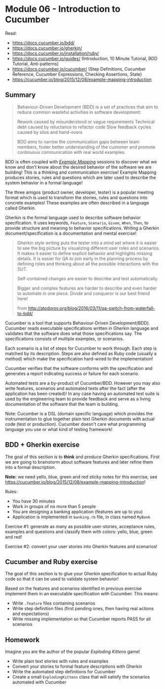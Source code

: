 # Module 06 - Introduction to Cucumber

Read:
* https://docs.cucumber.io/bdd/
* https://docs.cucumber.io/gherkin/
* https://docs.cucumber.io/installation/ruby/
* https://docs.cucumber.io/guides/ (Introduction, 10 Minute Tutorial, BDD Tutorial,
  Anti-patterns)
* https://docs.cucumber.io/cucumber/ (Step Definitions, Cucumber Reference,
  Cucumber Expressions, Checking Assertions, State)
* https://cucumber.io/blog/2015/12/08/example-mapping-introduction

## Summary

> Behaviour-Driven Development (BDD) is a set of practices that aim to reduce
> common wasteful activities in software development:
>
> Rework caused by misunderstood or vague requirements
> Technical debt caused by reluctance to refactor code
> Slow feedback cycles caused by silos and hand-overs
>
> BDD aims to narrow the communication gaps between team members,
> foster better understanding of the customer and promote continuous communication
> with real world examples.

BDD is often coupled with
*[Example Mapping](https://cucumber.io/blog/2015/12/08/example-mapping-introduction)*
sessions to discover what we know
and don't know about the desired behavior of the software we are building! This
is a thinking and communication exercise! Example Mapping produces stories,
rules and questions which are later used to describe the system behavior in a
formal language!

The three amigos (product owner, developer, tester) is a popular meeting format
which is used to transform the stories, rules and questions into concrete
examples! These examples are often described in a language called Gherkin.

Gherkin is the formal language used to describe software behavior specification.
It uses keywords, `Feature`, `Scenario`, `Given`, `When`, `Then`, to provide
structure and meaning to behavior specifications. Writing a Gherkin
document/specification is a documentation and mental exercise!

> Gherkin style writing puts the tester into a mind set where it is easier to
> see the big picture by visualizing different user roles and scenarios.
> It makes it easier to define explicit behavior and highlights missing details.
> It is easier for QA to join early in the planning process by defining roles
> and thinking about all the possible interactions with the SUT.
>
> Self-contained changes are easier to describe and test automatically.
>
> Bigger and complex features are harder to describe and even harder to automate in
> one piece. Divide and conqueror is our best friend here!
>
> from http://atodorov.org/blog/2016/03/11/qa-switch-from-waterfall-to-bdd/


Cucumber is a tool that supports Behaviour-Driven Development(BDD).
Cucumber reads executable specifications written in Gherkin language
and validates that the software does what those specifications say.
The specifications consists of multiple examples, or scenarios.

Each scenario is a list of steps for Cucumber to work through. Each step
is matched by its description. Steps are also defined as Ruby code
(usually a method) which make the specification hard-wired to the
implementation!

Cucumber verifies that the software conforms with the specification and
generates a report indicating success or failure for each scenario.

Automated tests are a by-product of Cucumber/BDD. However you may also
write features, scenarios and automated tests after the fact (after the
application has been created)! In any case having an automated test suite
is used by the engineering team to provide feedback and serve as a living
documentation of the software that the team is building.

Note: Cucumber is a DSL (domain specific language) which provides the
instrumentation to glue together plain text Gherkin documents with actual
code (test or production). Cucumber doesn't care what programming language
you use or what kind of testing framework!


## BDD + Gherkin exercise

The goal of this section is to **think** and produce Gherkin specifications.
First we are going to brainstorm about software features and later refine them
into a formal description.

**Note:** we need yello, blue, green and red sticky notes for this exercise,
see https://cucumber.io/blog/2015/12/08/example-mapping-introduction!

Rules:

* You have 30 minutes
* Work in groups of no more than 5 people
* You are designing a banking application (features are up to you)
* Application is implemented in `banking.rb` file, in class named `MyBank`


Exercise #1: generate as many as possible user-stories, acceptance rules,
examples and questions and classify them with colors: yello, blue, green and red!


Exercise #2: convert your user stories into Gherkin features and scenarios!


## Cucumber and Ruby exercise

The goal of this section is to glue your Gherkin specification to actual
Ruby code so that it can be used to validate system behavior!

Based on the features and scenarios identified in previous exercise
implement them in an executable specification with Cucumber. This means:

* Write `.feature` files containing scenarios
* Write step definition files (first pending ones, then having real actions and
  expectations)
* Write missing implementation so that Cucumber reports PASS for all scenarios


## Homework

Imagine you are the author of the popular *Exploding Kittens* game!

* Write plain text stories with rules and examples
* Convert your stories to formal feature descriptions with Gherkin
* Write the automated step definitions for Cucumber
* Create a small `ExplodingKittens` class that will satisfy the
  scenarios automated with Cucumber
